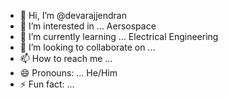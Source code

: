 - 👋 Hi, I’m @devarajjendran
- 👀 I’m interested in ... Aersospace
- 🌱 I’m currently learning ... Electrical Engineering
- 💞️ I’m looking to collaborate on ... 
- 📫 How to reach me ...
- 😄 Pronouns: ... He/Him
- ⚡ Fun fact: ...

<!---
devarajjendran/devarajjendran is a ✨ special ✨ repository because its `README.md` (this file) appears on your GitHub profile.
You can click the Preview link to take a look at your changes.
--->
